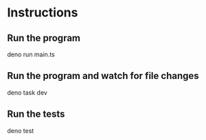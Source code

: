 # Instructions

## Run the program

deno run main.ts

## Run the program and watch for file changes

deno task dev

## Run the tests

deno test
